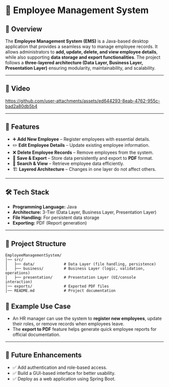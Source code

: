 # 📘 Employee Management System  

## 📌 Overview  
The **Employee Management System (EMS)** is a Java-based desktop application that provides a seamless way to manage employee records. It allows administrators to **add, update, delete, and view employee details**, while also supporting **data storage and export functionalities**. The project follows a **three-layered architecture (Data Layer, Business Layer, Presentation Layer)** ensuring modularity, maintainability, and scalability.  

---

## 📸 Video

https://github.com/user-attachments/assets/ed644293-8eab-4762-955c-bad2a80db5b4

---

## 🚀 Features  
- ➕ **Add New Employee** – Register employees with essential details.  
- ✏️ **Edit Employee Details** – Update existing employee information.  
- ❌ **Delete Employee Records** – Remove employees from the system.  
- 📄 **Save & Export** – Store data persistently and export to **PDF** format.  
- 🔎 **Search & View** – Retrieve employee data efficiently.  
- 🏗 **Layered Architecture** – Changes in one layer do not affect others.  

---

## 🛠 Tech Stack  
- **Programming Language:** Java  
- **Architecture:** 3-Tier (Data Layer, Business Layer, Presentation Layer)  
- **File Handling:** For persistent data storage  
- **Exporting:** PDF (Report generation)  

---

## 📂 Project Structure  
```
EmployeeManagementSystem/
│── src/
│   ├── data/             # Data Layer (file handling, persistence)
│   ├── business/         # Business Layer (logic, validation, operations)
│   ├── presentation/     # Presentation Layer (UI/console interaction)
│── exports/              # Exported PDF files
│── README.md             # Project documentation

```

## 📌 Example Use Case  
- An HR manager can use the system to **register new employees**, update their roles, or remove records when employees leave.  
- The **export to PDF** feature helps generate quick employee reports for official documentation.  

---

## 📖 Future Enhancements    
- ✅ Add authentication and role-based access.  
- ✅ Build a GUI-based interface for better usability.  
- ✅ Deploy as a web application using Spring Boot.  



